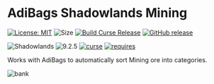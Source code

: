 # AdiBags Shadowlands Mining  
[![License: MIT](https://img.shields.io/badge/License-MIT-yellow.svg)](https://opensource.org/licenses/MIT)
![Size](https://img.shields.io/github/repo-size/N6REJ/AdiBags_Shadowlands_Mining) 
[![Build Curse Release](https://github.com/N6REJ/AdiBags_Shadowlands_Mining/actions/workflows/release.yml/badge.svg)](https://github.com/N6REJ/AdiBags_Shadowlands_Mining/actions/workflows/release.yml) 
[![GitHub release](https://img.shields.io/github/release/N6REJ/AdiBags_Shadowlands_Mining.svg)](https://GitHub.com/N6REJ/AdiBags_Shadowlands_Mining/releases/)

![Shadowlands](https://img.shields.io/badge/Supports-Shadowlands-0B68D7)
![9.2.5](https://img.shields.io/badge/Ready_for-9.2.5-darkgreen)
[![curse](https://img.shields.io/badge/Curseforge_Project_ID:-446529-purple)](https://www.curseforge.com/wow/addons/adibags_shadowlands_Mining)
[![requires](https://img.shields.io/badge/Requires-AdiBags-brown)](https://www.curseforge.com/wow/addons/adibags)


Works with AdiBags to automatically sort Mining ore into categories.

![bank](https://user-images.githubusercontent.com/1850089/127771688-fb236771-f54f-4c55-849e-641a88e24501.png)

